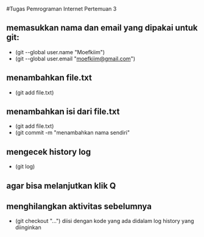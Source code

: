 #Tugas Pemrograman Internet Pertemuan 3
## memasukkan nama dan email yang dipakai untuk git:
- (git --global user.name "Moefkiim")
- (git --global user.email "moefkiim@gmail.com")
## menambahkan file.txt
- (git add file.txt)
## menambahkan isi dari file.txt
- (git add file.txt)
- (git commit -m "menambahkan nama sendiri"
## mengecek history log
- (git log)
## agar bisa melanjutkan klik Q
## menghilangkan aktivitas sebelumnya
- (git checkout "...") diisi dengan kode yang ada didalam log history yang diinginkan
